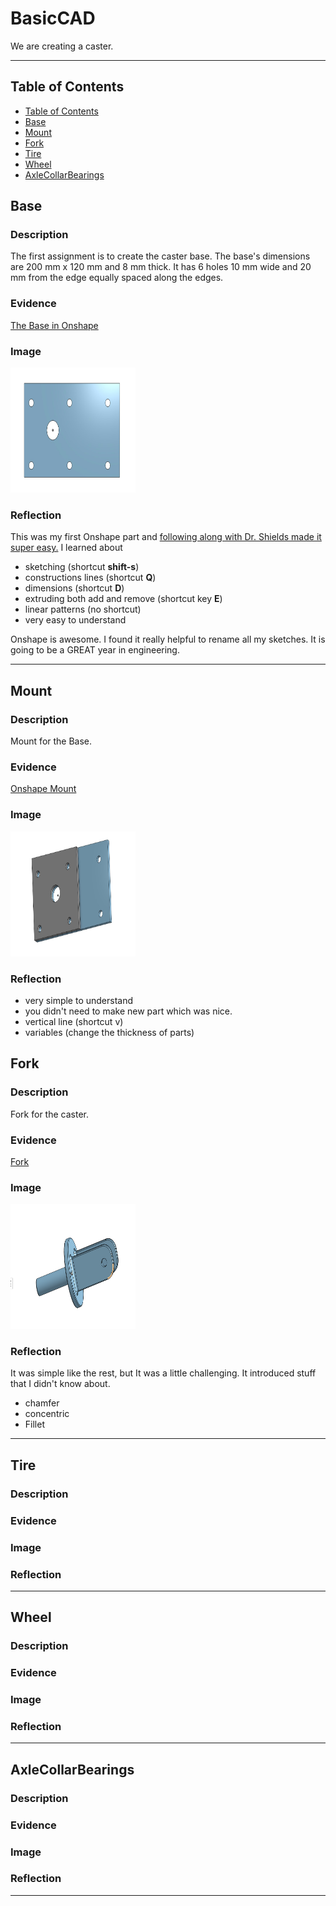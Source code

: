 # BasicCAD

We are creating a caster.

---
## Table of Contents
* [Table of Contents](#Table-of-Contents)
* [Base](#Base)
* [Mount](#Mount)
* [Fork](#Fork)
* [Tire](#Tire)
* [Wheel](#Wheel)
* [AxleCollarBearings](#AxleCollarBearings)

## Base

### Description

The first assignment is to create the caster base.  The base's dimensions are 200 mm x 120 mm and 8 mm thick.  It has 6 holes 10 mm wide and 20 mm from the edge equally spaced along the edges.

### Evidence
[The Base in Onshape](https://cvilleschools.onshape.com/documents/ad830a070c8864515bea5727/w/46c209c91d6893be1e034a87/e/d90b0d9af8472364d37af5c1)

### Image

<img src="images/Part1Base.jpg" alt="Base" width="200" height="200">

### Reflection

This was my first Onshape part and [following along with Dr. Shields made it super easy.](https://www.youtube.com/watch?v=93BFUD-HAG8&feature=emb_title&scrlybrkr=5670f0b4)  I learned about 
* sketching (shortcut **shift-s**)
* constructions lines (shortcut **Q**)
* dimensions (shortcut **D**)
* extruding both add and remove (shortcut key **E**)
* linear patterns (no shortcut)
* very easy to understand

Onshape is awesome.  I found it really helpful to rename all my sketches.  It is going to be a GREAT year in engineering.

---


## Mount

### Description

Mount for the Base.

### Evidence

[Onshape Mount](https://cvilleschools.onshape.com/documents/ad830a070c8864515bea5727/w/46c209c91d6893be1e034a87/e/d90b0d9af8472364d37af5c1)
### Image

<img src="images/Part2Mount.jpg" alt="Base" width="200" height="200">

### Reflection


* very simple to understand
* you didn't need to make new part which was nice.
* vertical line (shortcut v)
* variables (change the thickness of parts)



## Fork

### Description

Fork for the caster.

### Evidence

[Fork](https://cvilleschools.onshape.com/documents/c33819194e8790a5560da215/w/8269aa8635eb372a81d2192e/e/ff6cce621dbb8dcfe0872723)

### Image

<img src="images/Part3Fork.png" alt="Base" width="200" height="200">

### Reflection

It was simple like the rest, but It was a little challenging. It introduced stuff that I didn't know about.
* chamfer 
* concentric
* Fillet

---


## Tire

### Description

### Evidence

### Image

### Reflection

---


## Wheel

### Description

### Evidence

### Image

### Reflection

---


## AxleCollarBearings

### Description

### Evidence

### Image

### Reflection

---
